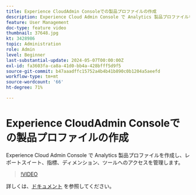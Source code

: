 ```yaml
---
title: Experience CloudAdmin Consoleでの製品プロファイルの作成
description: Experience Cloud Admin Console で Analytics 製品プロファイルを作成し、レポートスイート、指標、ディメンション、ツールへのアクセスを管理します。
feature: User Management
doc-type: feature video
thumbnail: 37648.jpg
kt: 3428986
topic: Administration
role: Admin
level: Beginner
last-substantial-update: 2024-05-07T00:00:00Z
exl-id: fa3603fa-ca8a-41d0-bb4a-428bfff5d9f5
source-git-commit: b47aaadffc15752a4b4b41b890c0b1204a5aeefd
workflow-type: tm+mt
source-wordcount: '66'
ht-degree: 71%

---
```


# Experience CloudAdmin Consoleでの製品プロファイルの作成

Experience Cloud Admin Console で Analytics 製品プロファイルを作成し、レポートスイート、指標、ディメンション、ツールへのアクセスを管理します。

>[!VIDEO](https://video.tv.adobe.com/v/3428986/?learn=on)

詳しくは、[ドキュメント](https://experienceleague.adobe.com/ja/docs/analytics/admin/admin-console/permissions/product-profile) を参照してください。
